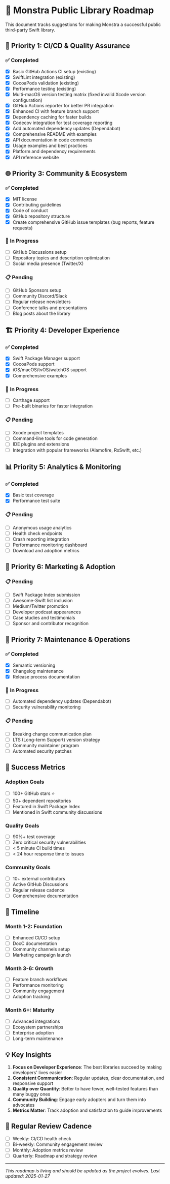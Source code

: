 # 🚀 Monstra Public Library Roadmap

This document tracks suggestions for making Monstra a successful public third-party Swift library.

## 🎯 **Priority 1: CI/CD & Quality Assurance**

### ✅ **Completed**
- [x] Basic GitHub Actions CI setup (existing)
- [x] SwiftLint integration (existing)
- [x] CocoaPods validation (existing)
- [x] Performance testing (existing)
- [x] Multi-macOS version testing matrix (fixed invalid Xcode version configuration)
- [x] GitHub Actions reporter for better PR integration
- [x] Enhanced CI with feature branch support
- [x] Dependency caching for faster builds
- [x] Codecov integration for test coverage reporting
- [x] Add automated dependency updates (Dependabot)
- [x] Comprehensive README with examples
- [x] API documentation in code comments
- [x] Usage examples and best practices
- [x] Platform and dependency requirements
- [x] API reference website

## 🌐 **Priority 3: Community & Ecosystem**

### ✅ **Completed**
- [x] MIT license
- [x] Contributing guidelines
- [x] Code of conduct
- [x] GitHub repository structure
- [x] Create comprehensive GitHub issue templates (bug reports, feature requests)

### 🔄 **In Progress**
- [ ] GitHub Discussions setup
- [ ] Repository topics and description optimization
- [ ] Social media presence (Twitter/X)

### 📋 **Pending**
- [ ] GitHub Sponsors setup
- [ ] Community Discord/Slack
- [ ] Regular release newsletters
- [ ] Conference talks and presentations
- [ ] Blog posts about the library

## 🏗️ **Priority 4: Developer Experience**

### ✅ **Completed**
- [x] Swift Package Manager support
- [x] CocoaPods support
- [x] iOS/macOS/tvOS/watchOS support
- [x] Comprehensive examples

### 🔄 **In Progress**
- [ ] Carthage support
- [ ] Pre-built binaries for faster integration

### 📋 **Pending**
- [ ] Xcode project templates
- [ ] Command-line tools for code generation
- [ ] IDE plugins and extensions
- [ ] Integration with popular frameworks (Alamofire, RxSwift, etc.)

## 📊 **Priority 5: Analytics & Monitoring**

### ✅ **Completed**
- [x] Basic test coverage
- [x] Performance test suite

### 📋 **Pending**
- [ ] Anonymous usage analytics
- [ ] Health check endpoints
- [ ] Crash reporting integration
- [ ] Performance monitoring dashboard
- [ ] Download and adoption metrics

## 🚀 **Priority 6: Marketing & Adoption**

### 📋 **Pending**
- [ ] Swift Package Index submission
- [ ] Awesome-Swift list inclusion
- [ ] Medium/Twitter promotion
- [ ] Developer podcast appearances
- [ ] Case studies and testimonials
- [ ] Sponsor and contributor recognition

## 🔧 **Priority 7: Maintenance & Operations**

### ✅ **Completed**
- [x] Semantic versioning
- [x] Changelog maintenance
- [x] Release process documentation

### 🔄 **In Progress**
- [ ] Automated dependency updates (Dependabot)
- [ ] Security vulnerability monitoring

### 📋 **Pending**
- [ ] Breaking change communication plan
- [ ] LTS (Long-term Support) version strategy
- [ ] Community maintainer program
- [ ] Automated security patches

## 🎯 **Success Metrics**

### **Adoption Goals**
- [ ] 100+ GitHub stars ⭐
- [ ] 50+ dependent repositories
- [ ] Featured in Swift Package Index
- [ ] Mentioned in Swift community discussions

### **Quality Goals**
- [ ] 90%+ test coverage
- [ ] Zero critical security vulnerabilities
- [ ] < 5 minute CI build times
- [ ] < 24 hour response time to issues

### **Community Goals**
- [ ] 10+ external contributors
- [ ] Active GitHub Discussions
- [ ] Regular release cadence
- [ ] Comprehensive documentation

## 📅 **Timeline**

### **Month 1-2: Foundation**
- [ ] Enhanced CI/CD setup
- [ ] DocC documentation
- [ ] Community channels setup
- [ ] Marketing campaign launch

### **Month 3-6: Growth**
- [ ] Feature branch workflows
- [ ] Performance monitoring
- [ ] Community engagement
- [ ] Adoption tracking

### **Month 6+: Maturity**
- [ ] Advanced integrations
- [ ] Ecosystem partnerships
- [ ] Enterprise adoption
- [ ] Long-term maintenance

## 💡 **Key Insights**

1. **Focus on Developer Experience**: The best libraries succeed by making developers' lives easier
2. **Consistent Communication**: Regular updates, clear documentation, and responsive support
3. **Quality over Quantity**: Better to have fewer, well-tested features than many buggy ones
4. **Community Building**: Engage early adopters and turn them into advocates
5. **Metrics Matter**: Track adoption and satisfaction to guide improvements

## 🔄 **Regular Review Cadence**

- [ ] Weekly: CI/CD health check
- [ ] Bi-weekly: Community engagement review
- [ ] Monthly: Adoption metrics review
- [ ] Quarterly: Roadmap and strategy review

---

*This roadmap is living and should be updated as the project evolves. Last updated: 2025-01-27*
